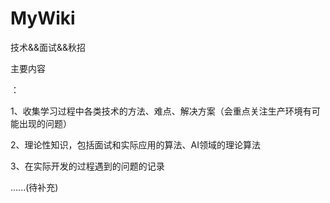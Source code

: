# MyWiki
<p>技术&amp;&amp;面试&amp;&amp;秋招</p>
<p>主要内容</p>：
<p>
  1、收集学习过程中各类技术的方法、难点、解决方案（会重点关注生产环境有可能出现的问题）
</p>
<p>
  2、理论性知识，包括面试和实际应用的算法、AI领域的理论算法
</p>
<p>
  3、在实际开发的过程遇到的问题的记录
</p>
<p>
  ......(待补充)
</p>
